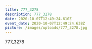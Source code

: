 ```yaml
---
title: 777_3278
description: 777_3278
date: 2020-10-07T12:49:24.610Z
event_date: 2020-10-07T12:49:24.638Z
picture: /images/uploads/777_3278.jpg
---
```

777_3278